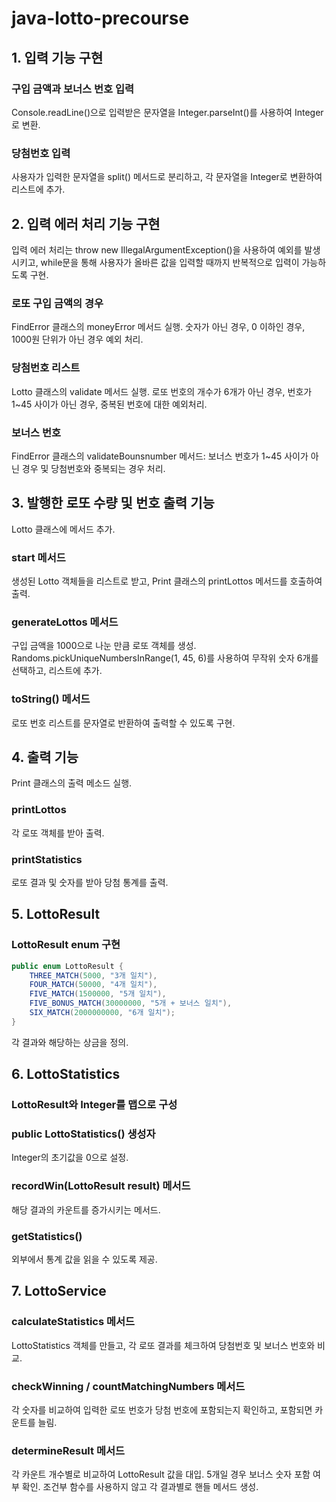 # java-lotto-precourse

## 1. 입력 기능 구현
### 구입 금액과 보너스 번호 입력
Console.readLine()으로 입력받은 문자열을 Integer.parseInt()를 사용하여 Integer로 변환.
### 당첨번호 입력
사용자가 입력한 문자열을 split() 메서드로 분리하고, 각 문자열을 Integer로 변환하여 리스트에 추가.
<br>
## 2. 입력 에러 처리 기능 구현
입력 에러 처리는 throw new IllegalArgumentException()을 사용하여 예외를 발생시키고, while문을 통해 사용자가 올바른 값을 입력할 때까지 반복적으로 입력이 가능하도록 구현.
### 로또 구입 금액의 경우
FindError 클래스의 moneyError 메서드 실행.
숫자가 아닌 경우, 0 이하인 경우, 1000원 단위가 아닌 경우 예외 처리.
### 당첨번호 리스트
Lotto 클래스의 validate 메서드 실행.
로또 번호의 개수가 6개가 아닌 경우, 번호가 1~45 사이가 아닌 경우, 중복된 번호에 대한 예외처리.
### 보너스 번호
FindError 클래스의 validateBounsnumber 메서드:
보너스 번호가 1~45 사이가 아닌 경우 및 당첨번호와 중복되는 경우 처리.
<br>
## 3. 발행한 로또 수량 및 번호 출력 기능
Lotto 클래스에 메서드 추가.
### start 메서드
생성된 Lotto 객체들을 리스트로 받고, Print 클래스의 printLottos 메서드를 호출하여 출력.
### generateLottos 메서드
구입 금액을 1000으로 나눈 만큼 로또 객체를 생성. Randoms.pickUniqueNumbersInRange(1, 45, 6)를 사용하여 무작위 숫자 6개를 선택하고, 리스트에 추가.
### toString() 메서드
로또 번호 리스트를 문자열로 반환하여 출력할 수 있도록 구현.
<br>
## 4. 출력 기능
Print 클래스의 출력 메소드 실행.
### printLottos
각 로또 객체를 받아 출력.
### printStatistics
로또 결과 및 숫자를 받아 당첨 통계를 출력.
<br>
## 5. LottoResult
### LottoResult enum 구현
```java
public enum LottoResult {
    THREE_MATCH(5000, "3개 일치"),
    FOUR_MATCH(50000, "4개 일치"),
    FIVE_MATCH(1500000, "5개 일치"),
    FIVE_BONUS_MATCH(30000000, "5개 + 보너스 일치"),
    SIX_MATCH(2000000000, "6개 일치");
}
```
각 결과와 해당하는 상금을 정의.
<br>
## 6. LottoStatistics
### LottoResult와 Integer를 맵으로 구성
### public LottoStatistics() 생성자
Integer의 초기값을 0으로 설정.
### recordWin(LottoResult result) 메서드
해당 결과의 카운트를 증가시키는 메서드.
### getStatistics()
외부에서 통계 값을 읽을 수 있도록 제공.
<br>
## 7. LottoService
### calculateStatistics 메서드
LottoStatistics 객체를 만들고, 각 로또 결과를 체크하여 당첨번호 및 보너스 번호와 비교.
### checkWinning / countMatchingNumbers 메서드
각 숫자를 비교하여 입력한 로또 번호가 당첨 번호에 포함되는지 확인하고, 포함되면 카운트를 늘림.
### determineResult 메서드
각 카운트 개수별로 비교하여 LottoResult 값을 대입.
5개일 경우 보너스 숫자 포함 여부 확인. 조건부 함수를 사용하지 않고 각 결과별로 핸들 메서드 생성.
